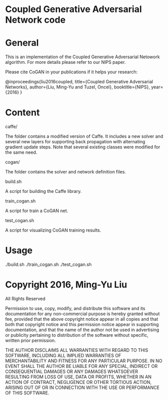# Coupled Generative Adversarial Network code

# General

This is an implementation of the Coupled Generative Adversarial Netowork algorithm. For more details please refer to our NIPS paper.

Please cite CoGAN in your publications if it helps your research:

@inproceedings{liu2016coupled,
  title={Coupled Generative Adversarial Networks},
  author={Liu, Ming-Yu and Tuzel, Oncel},
  booktitle={NIPS},
  year={2016}
}

# Content

caffe/

The folder contains a modified version of Caffe. It includes a 	new solver and several new layers for supporting back propagation with alternating gradient update steps. Note that several existing classes were modified for the same need.

cogan/
	
The folder contains the solver and network definition files.

build.sh

A script for building the Caffe library.

train_cogan.sh

A script for train a CoGAN net.

test_cogan.sh

A script for visualizing CoGAN training results.


# Usage

./build.sh
./train_cogan.sh
./test_cogan.sh

# Copyright 2016, Ming-Yu Liu

All Rights Reserved 

Permission to use, copy, modify, and distribute this software and 
its documentation for any non-commercial purpose is hereby granted 
without fee, provided that the above copyright notice appear in 
all copies and that both that copyright notice and this permission 
notice appear in supporting documentation, and that the name of 
the author not be used in advertising or publicity pertaining to 
distribution of the software without specific, written prior 
permission. 

THE AUTHOR DISCLAIMS ALL WARRANTIES WITH REGARD TO THIS SOFTWARE, 
INCLUDING ALL IMPLIED WARRANTIES OF MERCHANTABILITY AND FITNESS FOR 
ANY PARTICULAR PURPOSE. IN NO EVENT SHALL THE AUTHOR BE LIABLE FOR 
ANY SPECIAL, INDIRECT OR CONSEQUENTIAL DAMAGES OR ANY DAMAGES 
WHATSOEVER RESULTING FROM LOSS OF USE, DATA OR PROFITS, WHETHER IN 
AN ACTION OF CONTRACT, NEGLIGENCE OR OTHER TORTIOUS ACTION, ARISING 
OUT OF OR IN CONNECTION WITH THE USE OR PERFORMANCE OF THIS SOFTWARE. 

